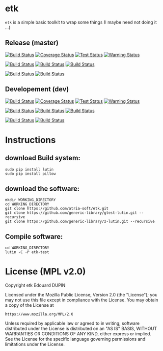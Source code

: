 etk
===

`etk` is a simple basic toolkit to wrap some things (I maybe need not doing it ...)

Release (master)
----------------

[![Build Status](https://travis-ci.org/atria-soft/etk.svg?branch=master)](https://travis-ci.org/atria-soft/etk)
[![Coverage Status](http://atria-soft.com/ci/coverage/atria-soft/etk.svg?branch=master)](http://atria-soft.com/ci/atria-soft/etk)
[![Test Status](http://atria-soft.com/ci/test/atria-soft/etk.svg?branch=master)](http://atria-soft.com/ci/atria-soft/etk)
[![Warning Status](http://atria-soft.com/ci/warning/atria-soft/etk.svg?branch=master)](http://atria-soft.com/ci/atria-soft/etk)

[![Build Status](http://atria-soft.com/ci/build/atria-soft/etk.svg?branch=master&tag=Linux)](http://atria-soft.com/ci/atria-soft/etk)
[![Build Status](http://atria-soft.com/ci/build/atria-soft/etk.svg?branch=master&tag=MacOs)](http://atria-soft.com/ci/atria-soft/etk)
[![Build Status](http://atria-soft.com/ci/build/atria-soft/etk.svg?branch=master&tag=Mingw)](http://atria-soft.com/ci/atria-soft/etk)

[![Build Status](http://atria-soft.com/ci/build/atria-soft/etk.svg?branch=master&tag=Android)](http://atria-soft.com/ci/atria-soft/etk)
[![Build Status](http://atria-soft.com/ci/build/atria-soft/etk.svg?branch=master&tag=IOs)](http://atria-soft.com/ci/atria-soft/etk)

Developement (dev)
------------------

[![Build Status](https://travis-ci.org/atria-soft/etk.svg?branch=dev)](https://travis-ci.org/atria-soft/etk)
[![Coverage Status](http://atria-soft.com/ci/coverage/atria-soft/etk.svg?branch=dev)](http://atria-soft.com/ci/atria-soft/etk)
[![Test Status](http://atria-soft.com/ci/test/atria-soft/etk.svg?branch=dev)](http://atria-soft.com/ci/atria-soft/etk)
[![Warning Status](http://atria-soft.com/ci/warning/atria-soft/etk.svg?branch=dev)](http://atria-soft.com/ci/atria-soft/etk)

[![Build Status](http://atria-soft.com/ci/build/atria-soft/etk.svg?branch=dev&tag=Linux)](http://atria-soft.com/ci/atria-soft/etk)
[![Build Status](http://atria-soft.com/ci/build/atria-soft/etk.svg?branch=dev&tag=MacOs)](http://atria-soft.com/ci/atria-soft/etk)
[![Build Status](http://atria-soft.com/ci/build/atria-soft/etk.svg?branch=dev&tag=Mingw)](http://atria-soft.com/ci/atria-soft/etk)

[![Build Status](http://atria-soft.com/ci/build/atria-soft/etk.svg?branch=dev&tag=Android)](http://atria-soft.com/ci/atria-soft/etk)
[![Build Status](http://atria-soft.com/ci/build/atria-soft/etk.svg?branch=dev&tag=IOs)](http://atria-soft.com/ci/atria-soft/etk)


Instructions
============

download Build system:
----------------------

	sudo pip install lutin
	sudo pip install pillow

download the software:
----------------------

	mkdir WORKING_DIRECTORY
	cd WORKING_DIRECTORY
	git clone https://github.com/atria-soft/etk.git
	git clone https://github.com/generic-library/gtest-lutin.git --recursive
	git clone https://github.com/generic-library/z-lutin.git --recursive

Compile software:
-----------------

	cd WORKING_DIRECTORY
	lutin -C -P etk-test


License (MPL v2.0)
=====================
Copyright etk Edouard DUPIN

Licensed under the Mozilla Public License, Version 2.0 (the "License");
you may not use this file except in compliance with the License.
You may obtain a copy of the License at

    https://www.mozilla.org/MPL/2.0

Unless required by applicable law or agreed to in writing, software
distributed under the License is distributed on an "AS IS" BASIS,
WITHOUT WARRANTIES OR CONDITIONS OF ANY KIND, either express or implied.
See the License for the specific language governing permissions and
limitations under the License.

